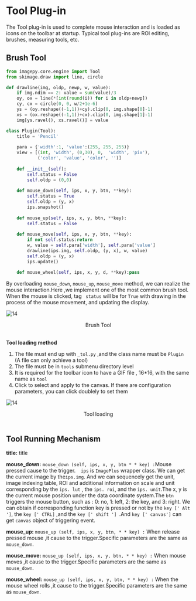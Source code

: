 #  Tool Plug-in

The Tool plug-in is used to complete mouse interaction and is loaded as icons on the toolbar at startup. Typical tool plug-ins are ROI editing, brushes, measuring tools, etc.



## <span id = "Brush Tool">Brush Tool</span>

```python
from imagepy.core.engine import Tool
from skimage.draw import line, circle

def drawline(img, oldp, newp, w, value):
    if img.ndim == 2: value = sum(value)/3
    oy, ox = line(*[int(round(i)) for i in oldp+newp])
    cy, cx = circle(0, 0, w/2+1e-6)
    ys = (oy.reshape((-1,1))+cy).clip(0, img.shape[0]-1)
    xs = (ox.reshape((-1,1))+cx).clip(0, img.shape[1]-1)
    img[ys.ravel(), xs.ravel()] = value

class Plugin(Tool):
    title = 'Pencil'
    
    para = {'width':1, 'value':(255, 255, 255)}
    view = [(int, 'width', (0,30), 0,  'width', 'pix'),
            ('color', 'value', 'color', '')]
    
    def __init__(self):
        self.status = False
        self.oldp = (0,0)
        
    def mouse_down(self, ips, x, y, btn, **key):
        self.status = True
        self.oldp = (y, x)
        ips.snapshot()
    
    def mouse_up(self, ips, x, y, btn, **key):
        self.status = False
    
    def mouse_move(self, ips, x, y, btn, **key):
        if not self.status:return
        w, value = self.para['width'], self.para['value']
        drawline(ips.img, self.oldp, (y, x), w, value)
        self.oldp = (y, x)
        ips.update()
        
    def mouse_wheel(self, ips, x, y, d, **key):pass
```

By overloading ` mouse_down `, ` mouse_up `, ` mouse_move ` method, we can realize the mouse interaction.Here ,we implement one of the most common brush tool. When the mouse is clicked, tag ` status` will be for  ` True ` with drawing in the process of the mouse movement, and updating the display.

![14](http://idoc.imagepy.org/demoplugin/24.png)

<div align=center>Brush Tool</div><br>


**Tool loading method**

1. The file must end up with ` _tol.py ` ,and the class name must be ` Plugin ` (A file can only achieve a tool)
2. The file must be in ` tools ` submenu directory level 
3. It is required for the toolbar icon to have a GIF file , 16*16, with the same name as `tool` 
4. Click to select and apply to the canvas. If there are configuration parameters, you can click doublely to set them


![14](http://idoc.imagepy.org/demoplugin/25.png)

<div align=center>Tool loading</div><br>

## Tool Running Mechanism

**title:** title

**mouse_down:** ` mouse_down (self, ips, x, y, btn * * key) : `Mouse pressed cause to the trigger.`  ips` is  ` ImagePlus ` wrapper class. We can get the current image by the` ips.img `. And we can sequencely get the unit, image indexing table, ROI and additional information on scale and unit corresponding by the ` ips. lut ` , the  ` ips. roi `, and the ` ips. unit `.The x, y is the current mouse position under the data coordinate system.The ` btn ` triggers the mouse button, such as : 0: no, 1: left, 2: the key, and 3: right. We can obtain if corresponding function key is pressed or not by the ` key [' Alt '] `, the ` key [' CTRL] ` ,and the `key [' shift '] `.And ` key [' canvas'] ` can get  ` canvas ` object of triggering event.

**mouse_up:** ` mouse_up (self, ips, x, y, btn, * * key) : ` When release pressed mouse ,it cause to the trigger.Specific parameters are the same as  ` mouse_down `. 

**mouse_move:** ` mouse_up (self, ips, x, y, btn, * * key) : ` When mouse moves ,it cause to the trigger.Specific parameters are the same as  ` mouse_down `. 

**mouse_wheel:** ` mouse_up (self, ips, x, y, btn, * * key) : ` When  the mouse wheel rolls ,it cause to the trigger.Specific parameters are the same as  ` mouse_down `. 

